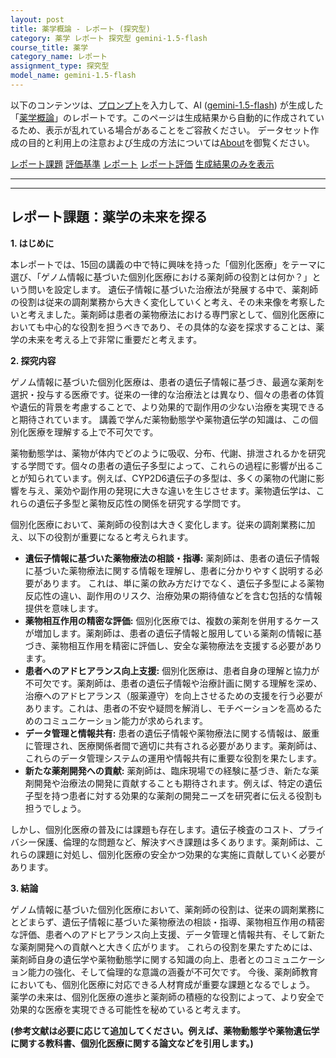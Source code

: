 ```yaml
---
layout: post
title: 薬学概論 - レポート (探究型)
category: 薬学 レポート 探究型 gemini-1.5-flash
course_title: 薬学
category_name: レポート
assignment_type: 探究型
model_name: gemini-1.5-flash
---
```


以下のコンテンツは、[プロンプト](http://127.0.0.1:8000/generated/薬学/gemini-1.5-flash/prompt_レポート-探究型.md)を入力して、AI ([gemini-1.5-flash](contents/gemini-1.5-flash)) が生成した「[薬学概論](/contents/薬学/)」のレポートです。このページは生成結果から自動的に作成されているため、表示が乱れている場合があることをご容赦ください。
データセット作成の目的と利用上の注意および生成の方法については[About](/About)を御覧ください。

[レポート課題](../レポート課題-探究型)
[評価基準](../評価基準-探究型)
[レポート](../レポート-探究型)
[レポート評価](../レポート評価-探究型)
[生成結果のみを表示](http://127.0.0.1:8000/generated/薬学/gemini-1.5-flash/レポート-探究型.md)
  

***
***
  
## レポート課題：薬学の未来を探る

**1. はじめに**

本レポートでは、15回の講義の中で特に興味を持った「個別化医療」をテーマに選び、「ゲノム情報に基づいた個別化医療における薬剤師の役割とは何か？」という問いを設定します。  遺伝子情報に基づいた治療法が発展する中で、薬剤師の役割は従来の調剤業務から大きく変化していくと考え、その未来像を考察したいと考えました。薬剤師は患者の薬物療法における専門家として、個別化医療においても中心的な役割を担うべきであり、その具体的な姿を探求することは、薬学の未来を考える上で非常に重要だと考えます。


**2. 探究内容**

ゲノム情報に基づいた個別化医療は、患者の遺伝子情報に基づき、最適な薬剤を選択・投与する医療です。従来の一律的な治療法とは異なり、個々の患者の体質や遺伝的背景を考慮することで、より効果的で副作用の少ない治療を実現できると期待されています。  講義で学んだ薬物動態学や薬物遺伝学の知識は、この個別化医療を理解する上で不可欠です。

薬物動態学は、薬物が体内でどのように吸収、分布、代謝、排泄されるかを研究する学問です。個々の患者の遺伝子多型によって、これらの過程に影響が出ることが知られています。例えば、CYP2D6遺伝子の多型は、多くの薬物の代謝に影響を与え、薬効や副作用の発現に大きな違いを生じさせます。薬物遺伝学は、これらの遺伝子多型と薬物反応性の関係を研究する学問です。

個別化医療において、薬剤師の役割は大きく変化します。従来の調剤業務に加え、以下の役割が重要になると考えられます。

* **遺伝子情報に基づいた薬物療法の相談・指導:** 薬剤師は、患者の遺伝子情報に基づいた薬物療法に関する情報を理解し、患者に分かりやすく説明する必要があります。  これは、単に薬の飲み方だけでなく、遺伝子多型による薬物反応性の違い、副作用のリスク、治療効果の期待値などを含む包括的な情報提供を意味します。
* **薬物相互作用の精密な評価:** 個別化医療では、複数の薬剤を併用するケースが増加します。薬剤師は、患者の遺伝子情報と服用している薬剤の情報に基づき、薬物相互作用を精密に評価し、安全な薬物療法を支援する必要があります。
* **患者へのアドヒアランス向上支援:** 個別化医療は、患者自身の理解と協力が不可欠です。薬剤師は、患者の遺伝子情報や治療計画に関する理解を深め、治療へのアドヒアランス（服薬遵守）を向上させるための支援を行う必要があります。これは、患者の不安や疑問を解消し、モチベーションを高めるためのコミュニケーション能力が求められます。
* **データ管理と情報共有:** 患者の遺伝子情報や薬物療法に関する情報は、厳重に管理され、医療関係者間で適切に共有される必要があります。薬剤師は、これらのデータ管理システムの運用や情報共有に重要な役割を果たします。
* **新たな薬剤開発への貢献:** 薬剤師は、臨床現場での経験に基づき、新たな薬剤開発や治療法の開発に貢献することも期待されます。例えば、特定の遺伝子型を持つ患者に対する効果的な薬剤の開発ニーズを研究者に伝える役割も担うでしょう。


しかし、個別化医療の普及には課題も存在します。遺伝子検査のコスト、プライバシー保護、倫理的な問題など、解決すべき課題は多くあります。薬剤師は、これらの課題に対処し、個別化医療の安全かつ効果的な実施に貢献していく必要があります。


**3. 結論**

ゲノム情報に基づいた個別化医療において、薬剤師の役割は、従来の調剤業務にとどまらず、遺伝子情報に基づいた薬物療法の相談・指導、薬物相互作用の精密な評価、患者へのアドヒアランス向上支援、データ管理と情報共有、そして新たな薬剤開発への貢献へと大きく広がります。  これらの役割を果たすためには、薬剤師自身の遺伝学や薬物動態学に関する知識の向上、患者とのコミュニケーション能力の強化、そして倫理的な意識の涵養が不可欠です。  今後、薬剤師教育においても、個別化医療に対応できる人材育成が重要な課題となるでしょう。  薬学の未来は、個別化医療の進歩と薬剤師の積極的な役割によって、より安全で効果的な医療を実現できる可能性を秘めていると考えます。


**(参考文献は必要に応じて追加してください。例えば、薬物動態学や薬物遺伝学に関する教科書、個別化医療に関する論文などを引用します。)**
